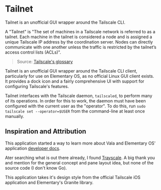 # Tailnet

Tailnet is an unofficial GUI wrapper around the Tailscale CLI.

A "Tailnet" is "The set of machines in a Tailscale network is referred to as a tailnet. Each machine in the tailnet is considered a node and is assigned a unique Tailscale IP address by the coordination server. Nodes can directly communicate with one another unless the traffic is restricted by the tailnet’s access control lists (ACLs)".

> Source: [Tailscale's glossary](https://tailscale.com/glossary/tailnet)

Tailnet is an unofficial GUI wrapper around the Tailscale CLI client, particularly for use on Elementary OS, as no official Linux GUI client exists. It provides a dock icon and a fairly comprehensive UI with support for configuring Tailscale's features.

Tailnet interfaces with the Tailscale daemon, `tailscaled`, to perform many of its operations. In order for this to work, the daemon must have been configured with the current user as the "operator". To do this, run `sudo tailscale set --operator=$USER` from the command-line at least once manually.

## Inspiration and Attribution

This application started a way to learn more about Vala and Elementary OS' application [developer docs](https://docs.elementary.io/develop/).

Ater searching what is out there already, I found [Trayscale](https://flathub.org/apps/dev.deedles.Trayscale). A big thank you and mention for the general concept and pane layout idea, but none of the source code (I don't know Go).

This application takes it's design style from the official Tailscale iOS application and Elementary's Granite library.


